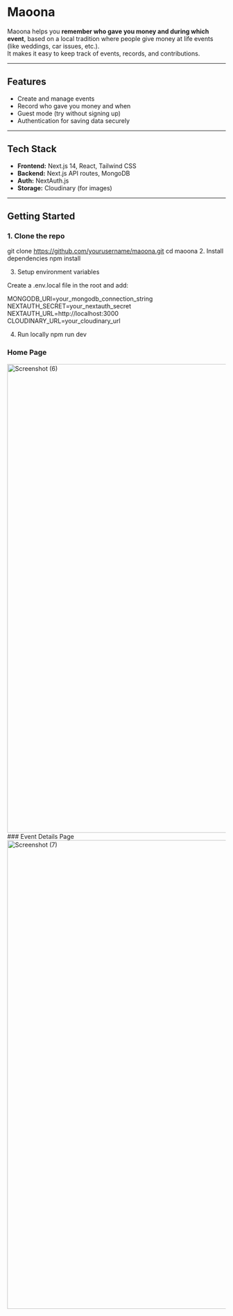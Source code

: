 # Maoona 
Maoona helps you **remember who gave you money and during which event**, based on a local tradition where people give money at life events (like weddings, car issues, etc.).  
It makes it easy to keep track of events, records, and contributions.  

---

##  Features  
-  Create and manage events  
-  Record who gave you money and when  
-  Guest mode (try without signing up)  
-  Authentication for saving data securely  

---

##  Tech Stack  
- **Frontend:** Next.js 14, React, Tailwind CSS  
- **Backend:** Next.js API routes, MongoDB  
- **Auth:** NextAuth.js  
- **Storage:** Cloudinary (for images)  

---

##  Getting Started  

### 1. Clone the repo  
git clone https://github.com/yourusername/maoona.git
cd maoona
2. Install dependencies
npm install

3. Setup environment variables

Create a .env.local file in the root and add:

MONGODB_URI=your_mongodb_connection_string
NEXTAUTH_SECRET=your_nextauth_secret
NEXTAUTH_URL=http://localhost:3000
CLOUDINARY_URL=your_cloudinary_url

4. Run locally
npm run dev
### Home Page
<img width="1920" height="1080" alt="Screenshot (6)" src="https://github.com/user-attachments/assets/c0bb63fe-9f55-4b5c-a0fd-3bfe15f9f522" />
### Event Details Page
<img width="1920" height="1080" alt="Screenshot (7)" src="https://github.com/user-attachments/assets/d05e98c7-1351-495b-81d5-097df2ecd337" />


